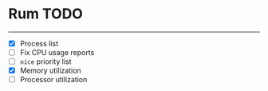 # Rum **TODO**
---
- [X] Process list
- [ ] Fix CPU usage reports
- [ ] `nice` priority list
- [X] Memory utilization
- [ ] Processor utilization
